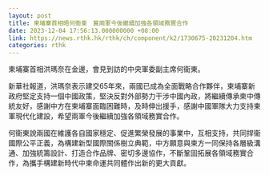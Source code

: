 ```yaml
---
layout: post
title: 柬埔寨首相晤何衞東　冀兩軍今後繼續加強各領域務實合作
date: 2023-12-04 17:56:13.000000000 +08:00
link: https://news.rthk.hk/rthk/ch/component/k2/1730675-20231204.htm
categories: rthk
---
```


柬埔寨首相洪瑪奈在金邊，會見到訪的中央軍委副主席何衞東。

新華社報道，洪瑪奈表示建交65年來，兩國已成為全面戰略合作夥伴，柬埔寨新政府堅定支持一個中國政策，堅決反對外部勢力干涉中國內政，將繼續傳承柬中傳統友好，感謝中方在柬埔寨面臨困難時，及時伸出援手，感謝中國軍隊大力支持柬軍現代化建設，希望兩軍今後繼續加強各領域務實合作。

何衞東說兩國在維護各自國家穩定、促進繁榮發展的事業中，互相支持，共同捍衞國際公平正義，為構建新型國際關係樹立典範，中方願意與柬方一同保持各層級溝通、加強統籌設計、打造合作品牌、密切多邊協作，不斷鞏固拓展各領域務實合作，為攜手構建新時代中柬命運共同體作出新的更大貢獻。

